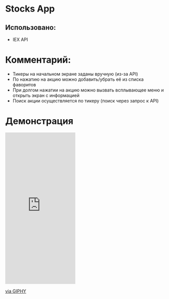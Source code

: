 # Stocks App

## Использовано:
- IEX API

# Комментарий: 
- Тикеры на начальном экране заданы вручную (из-за API)
- По нажатию на акцию можно добавить/убрать её из списка фаворитов
- При долгом нажатии на акцию можно вызвать всплывающее меню и открыть экран с информацией
- Поиск акции осуществляется по тикеру (поиск через запрос к API)

# Демонстрация
<iframe src="https://giphy.com/embed/MbBqLXPHRm1xu9cjXi" width="222" height="480" frameBorder="0" class="giphy-embed" allowFullScreen></iframe><p><a href="https://giphy.com/gifs/MbBqLXPHRm1xu9cjXi">via GIPHY</a></p>

